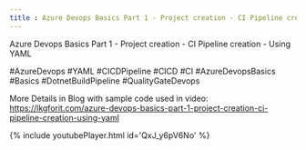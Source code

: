 ```yaml
---
title : Azure Devops Basics Part 1 - Project creation - CI Pipeline creation - Using YAML
---
```


Azure Devops Basics Part 1 - Project creation - CI Pipeline creation - Using YAML

#AzureDevops #YAML #CICDPipeline #CICD #CI #AzureDevopsBasics #Basics #DotnetBuildPipeline #QualityGateDevops

More Details in Blog with sample code used in video:
https://lkgforit.com/azure-devops-basics-part-1-project-creation-ci-pipeline-creation-using-yaml



{% include youtubePlayer.html id='QxJ_y6pV6No' %}
